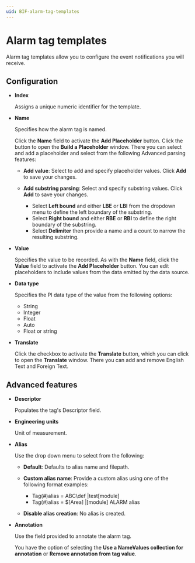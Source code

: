 ```yaml
---
uid: BIF-alarm-tag-templates
---
```


# Alarm tag templates

Alarm tag templates allow you to configure the event notifications you will receive.

## Configuration

* **Index**

    Assigns a unique numeric identifier for the template.

* **Name**

    Specifies how the alarm tag is named.

    Click the **Name** field to activate the **Add Placeholder** button. Click the button to open the **Build a Placeholder** window. There you can select and add a placeholder and select from the following Advanced parsing features:

    * **Add value**: Select to add and specify placeholder values. Click **Add** to save your changes.

    * **Add substring parsing**: Select and specify substring values. Click **Add** to save your changes.

        * Select **Left bound** and either **LBE** or **LBI** from the dropdown menu to define the left boundary of the substring.
        * Select **Right bound** and either **RBE** or **RBI** to define the right boundary of the substring.
        * Select **Delimiter** then provide a name and a count to narrow the resulting substring.

* **Value**

    Specifies the value to be recorded. As with the **Name** field, click the **Value** field to activate the **Add Placeholder** button. You can edit placeholders to include values from the data emitted by the data source.

* **Data type**

    Specifies the PI data type of the value from the following options:

    * String
    * Integer
    * Float
    * Auto
    * Float or string

* **Translate**

    Click the checkbox to activate the **Translate** button, which you can click to open the **Translate** window. There you can add and remove English Text and Foreign Text.

## Advanced features

* **Descriptor**

    Populates the tag's Descriptor field.

* **Engineering units**

    Unit of measurement.

* **Alias**

    Use the drop down menu to select from the following:

    * **Default**: Defaults to alias name and filepath.

    * **Custom alias name**: Provide a custom alias using one of the following format examples:

      * Tag(#)alias = ABC\def |test[module]
      * Tag(#)alias = $\[Area] |[module] ALARM alias

    * **Disable alias creation**: No alias is created.

* **Annotation**

    Use the field provided to annotate the alarm tag.

    You have the option of selecting the **Use a NameValues collection for annotation** or **Remove annotation from tag value**.
